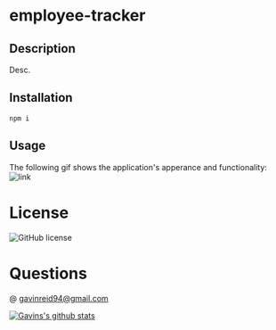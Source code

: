 # employee-tracker

## Description
   Desc.

## Installation
    npm i
  
## Usage
The following gif shows the application's apperance and functionality:
  ![link](./Assets/ezgif.com-optimize.gif)
  
# License
  ![GitHub license](https://img.shields.io/badge/license-mit-blue.svg)
  
# Questions
  @ gavinreid94@gmail.com
  
  
  [![Gavins's github stats](https://github-readme-stats.vercel.app/api?username=Naereen&theme=blue-green)](https://github.com/gavinreid0/github-readme-stats)

